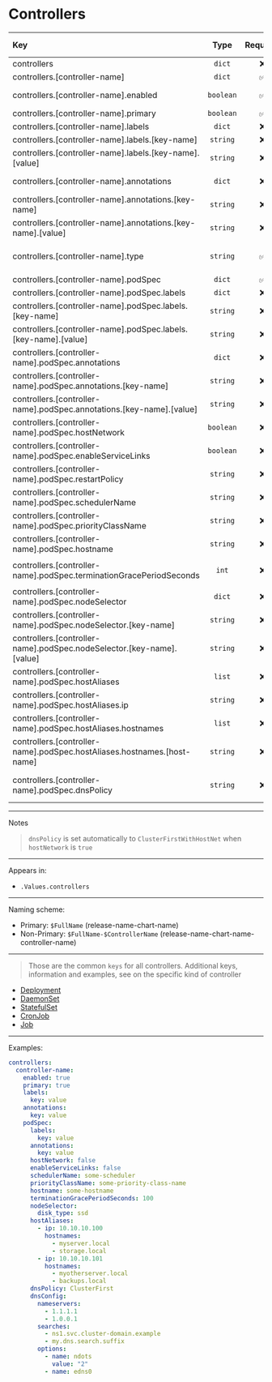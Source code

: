 # Controllers

| Key                                                                     |   Type    | Required | Helm Template |                            Default                             | Description                                                                          |
| :---------------------------------------------------------------------- | :-------: | :------: | :-----------: | :------------------------------------------------------------: | :----------------------------------------------------------------------------------- |
| controllers                                                             |  `dict`   |    ❌    |      ❌       |                              `{}`                              | Define the controllers as dicts                                                      |
| controllers.[controller-name]                                           |  `dict`   |    ✅    |      ❌       |                              `{}`                              | Holds controller definition                                                          |
| controllers.[controller-name].enabled                                   | `boolean` |    ✅    |      ❌       |                            `false`                             | Enables or Disables the controller                                                   |
| controllers.[controller-name].primary                                   | `boolean` |    ✅    |      ❌       |                            `false`                             | Sets the controller as primary                                                       |
| controllers.[controller-name].labels                                    |  `dict`   |    ❌    |      ❌       |                              `{}`                              | Additional labels for controller                                                     |
| controllers.[controller-name].labels.[key-name]                         | `string`  |    ❌    |      ❌       |                                                                | [Key] of the additional label                                                        |
| controllers.[controller-name].labels.[key-name].[value]                 | `string`  |    ❌    |      ✅       |                                                                | [Value] for [key] of the additional label                                            |
| controllers.[controller-name].annotations                               |  `dict`   |    ❌    |      ❌       |                              `{}`                              | Additional annotations for controller                                                |
| controllers.[controller-name].annotations.[key-name]                    | `string`  |    ❌    |      ❌       |                                                                | [Key] of the additional annotation                                                   |
| controllers.[controller-name].annotations.[key-name].[value]            | `string`  |    ❌    |      ✅       |                                                                | [Value] for [key] of the additional annotation                                       |
| controllers.[controller-name].type                                      | `string`  |    ✅    |      ❌       |                              `""`                              | Define the kind of the controller (Deployment, DaemonSet, StatefulSet, CronJob, Job) |
| controllers.[controller-name].podSpec                                   |  `dict`   |    ✅    |      ❌       |                              `{}`                              | Holds the pod definition                                                             |
| controllers.[controller-name].podSpec.labels                            |  `dict`   |    ❌    |      ❌       |                              `{}`                              | Additional Pod Labels                                                                |
| controllers.[controller-name].podSpec.labels.[key-name]                 | `string`  |    ❌    |      ❌       |                                                                | [Key] of the additional label                                                        |
| controllers.[controller-name].podSpec.labels.[key-name].[value]         | `string`  |    ❌    |      ✅       |                                                                | [Value] for [key] of the additional label                                            |
| controllers.[controller-name].podSpec.annotations                       |  `dict`   |    ❌    |      ✅       |                              `{}`                              | Pod Annotations                                                                      |
| controllers.[controller-name].podSpec.annotations.[key-name]            | `string`  |    ❌    |      ❌       |                                                                | [Key] of the additional annotation                                                   |
| controllers.[controller-name].podSpec.annotations.[key-name].[value]    | `string`  |    ❌    |      ✅       |                                                                | [Value] of [key] of the additional annotation                                        |
| controllers.[controller-name].podSpec.hostNetwork                       | `boolean` |    ❌    |      ❌       |         `{{ .Values.podOptions.hostNetwork }}` (false)         | Pod's hostNetwork                                                                    |
| controllers.[controller-name].podSpec.enableServiceLinks                | `boolean` |    ❌    |      ❌       |     `{{ .Values.podOptions.enableServiceLinks }}` (false)      | Pod's enableServiceLinks                                                             |
| controllers.[controller-name].podSpec.restartPolicy                     | `string`  |    ❌    |      ✅       |       `{{ .Values.podOptions.restartPolicy }}` (Always)        | Pod's restartPolicy. (Always, Never, OnFailure)                                      |
| controllers.[controller-name].podSpec.schedulerName                     | `string`  |    ❌    |      ✅       |         `{{ .Values.podOptions.schedulerName }}` ("")          | Pod's schedulerName                                                                  |
| controllers.[controller-name].podSpec.priorityClassName                 | `string`  |    ❌    |      ✅       |       `{{ .Values.podOptions.priorityClassName }}` ("")        | Pod's priorityClassName                                                              |
| controllers.[controller-name].podSpec.hostname                          | `string`  |    ❌    |      ✅       |                              `""`                              | Pod's hostname                                                                       |
| controllers.[controller-name].podSpec.terminationGracePeriodSeconds     |   `int`   |    ❌    |      ✅       | `{{ .Values.podOptions.terminationGracePeriodSeconds }}` (120) | Pod's terminationGracePeriodSeconds                                                  |
| controllers.[controller-name].podSpec.nodeSelector                      |  `dict`   |    ❌    |      ❌       |          `{{ .Values.podOptions.nodeSelector }}` ({})          | Pod's nodeSelector                                                                   |
| controllers.[controller-name].podSpec.nodeSelector.[key-name]           | `string`  |    ❌    |      ❌       |                                                                | [Key] for nodeSelector                                                               |
| controllers.[controller-name].podSpec.nodeSelector.[key-name].[value]   | `string`  |    ❌    |      ✅       |                                                                | [Value] for [key] for nodeSelector                                                   |
| controllers.[controller-name].podSpec.hostAliases                       |  `list`   |    ❌    |      ❌       |                                                                | Pod's host aliases                                                                   |
| controllers.[controller-name].podSpec.hostAliases.ip                    | `string`  |    ❌    |      ✅       |                                                                | Value for `ip` in hosts aliases                                                      |
| controllers.[controller-name].podSpec.hostAliases.hostnames             |  `list`   |    ❌    |      ❌       |                                                                | Hostnames for the `ip` in hosts aliases                                              |
| controllers.[controller-name].podSpec.hostAliases.hostnames.[host-name] | `string`  |    ❌    |      ✅       |                                                                | [Value] for `hostnames` for the `ip` in hosts aliases                                |
| controllers.[controller-name].podSpec.dnsPolicy                         | `string`  |    ❌    |      ✅       |      `{{ .Values.podOptions.dnsPolicy }}` (ClusterFirst)       | Pod's DNS Policy (ClusterFirst, ClusterFirstWithHostNet, Default, None).             |

---

Notes

> `dnsPolicy` is set automatically to `ClusterFirstWithHostNet` when `hostNetwork` is `true`

---

Appears in:

- `.Values.controllers`

---

Naming scheme:

- Primary: `$FullName` (release-name-chart-name)
- Non-Primary: `$FullName-$ControllerName` (release-name-chart-name-controller-name)

---

> Those are the common `keys` for all controllers.
> Additional keys, information and examples, see on the specific kind of controller

- [Deployment](deployment.md)
- [DaemonSet](daemonset.md)
- [StatefulSet](statefulset.md)
- [CronJob](cronjob.md)
- [Job](job.md)

---

Examples:

```yaml
controllers:
  controller-name:
    enabled: true
    primary: true
    labels:
      key: value
    annotations:
      key: value
    podSpec:
      labels:
        key: value
      annotations:
        key: value
      hostNetwork: false
      enableServiceLinks: false
      schedulerName: some-scheduler
      priorityClassName: some-priority-class-name
      hostname: some-hostname
      terminationGracePeriodSeconds: 100
      nodeSelector:
        disk_type: ssd
      hostAliases:
        - ip: 10.10.10.100
          hostnames:
            - myserver.local
            - storage.local
        - ip: 10.10.10.101
          hostnames:
            - myotherserver.local
            - backups.local
      dnsPolicy: ClusterFirst
      dnsConfig:
        nameservers:
          - 1.1.1.1
          - 1.0.0.1
        searches:
          - ns1.svc.cluster-domain.example
          - my.dns.search.suffix
        options:
          - name: ndots
            value: "2"
          - name: edns0
```
